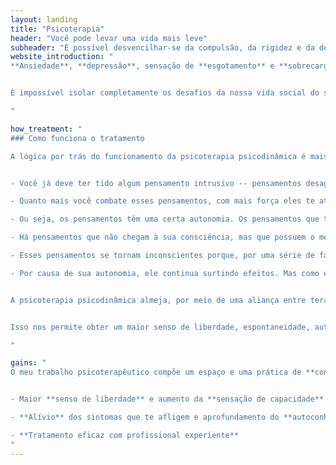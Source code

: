 ```yaml
---
layout: landing
title: "Psicoterapia"
header: "Você pode levar uma vida mais leve"
subheader: "É possível desvencilhar-se da compulsão, da rigidez e da desmotivação.\n\nÉ possível viver uma vida mais repleta de alegria, em que a ansiedade não é um obstáculo."
website_introduction: "
**Ansiedade**, **depressão**, sensação de **esgotamento** e **sobrecarga** são males comuns nos dias de hoje. A vida exige de nós uma intensidade que frequentemente nos coloca no nosso limite ou além dele. Esse cenário pode nos acarretar também **problemas de motivação**, **angústia** e **dúvidas torturantes**, principalmente diante de escolhas que nos são cruciais.


É impossível isolar completamente os desafios da nossa vida social do sofrimento mental; os dois se mesclam e interagem. A **psicoterapia psicodinâmica** é uma potente ferramenta para nos auxiliar a conquistar maior **saúde mental** e navegar por esses desafios.

"

how_treatment: "
### Como funciona o tratamento

A lógica por trás do funcionamento da psicoterapia psicodinâmica é mais ou menos assim:


- Você já deve ter tido algum pensamento intrusivo -- pensamentos desagradáveis que você não queria ter;

- Quanto mais você combate esses pensamentos, com mais força eles te atormentam;

- Ou seja, os pensamentos têm uma certa autonomia. Os pensamentos que te incomodam, entretanto, são os que chegam à sua consciência;

- Há pensamentos que não chegam à sua consciência, mas que possuem o mesmo tipo de autonomia;

- Esses pensamentos se tornam inconscientes porque, por uma série de fatores -- critérios morais, pressa, aversão, etc. -- nós nos proibimos de pensá-los na primeira vez em que eles se sugerem para nós, com frequência sem perceber que estamos fazendo isso.

- Por causa de sua autonomia, ele continua surtindo efeitos. Mas como ele não é consciente, os efeitos são indiretos: enrijecimentos no modo de ser, compulsões, criatividade reduzida, padrões repetitivos de comportamento autodestrutivo e assim por diante.


A psicoterapia psicodinâmica almeja, por meio de uma aliança entre terapeuta e cliente, investigar e encontrar quais são esses pensamentos aos quais nós, a princípio, não temos acesso direto. Descobrir esses pensamentos permite que nos livremos das compulsões e limitações que eles provocam e a criar novos hábitos, diferentes daqueles que desenvolvemos sob a influência desse conteúdo inconsciente.


Isso nos permite obter um maior senso de liberdade, espontaneidade, autenticidade e autonomia, além do aumento na saúde mental e aprimoramento da qualidade de vida.

"

gains: "
O meu trabalho psicoterapêutico compõe um espaço e uma prática de **confiança**, **segurança** e **confidencialidade**. Meu objetivo com ele é te trazer: 


- Maior **senso de liberdade** e aumento da **sensação de capacidade** e **autonomia** na própria vida

- **Alívio** dos sintomas que te afligem e aprofundamento do **autoconhecimento**

- **Tratamento eficaz com profissional experiente**
"
---
```


